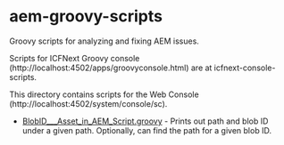# aem-groovy-scripts
Groovy scripts for analyzing and fixing AEM issues.

Scripts for ICFNext Groovy console (http://localhost:4502/apps/groovyconsole.html) are at icfnext-console-scripts.

This directory contains scripts for the Web Console (http://localhost:4502/system/console/sc).

- [BlobID___Asset_in_AEM_Script.groovy](BlobID___Asset_in_AEM_Script.groovy) - Prints out path and blob ID under a given path. Optionally, can find the path for a given blob ID.
